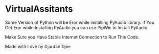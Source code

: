 # VirtualAssitants

Some Version of Python will be Eror while installing PyAudio library.
If You Get Eror while Installing PyAudio you can use PipWin to Install PyAudio 


Make Sure you Have Stable Internet Connection to Run This Code.

Made with Love by Djordan Djoe
